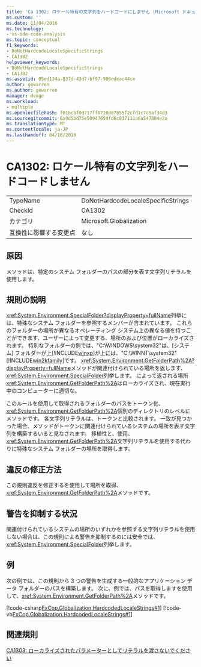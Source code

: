 ```yaml
---
title: 'Ca 1302: ロケール特有の文字列をハードコードにしません |Microsoft ドキュメント'
ms.custom: ''
ms.date: 11/04/2016
ms.technology:
- vs-ide-code-analysis
ms.topic: conceptual
f1_keywords:
- DoNotHardcodeLocaleSpecificStrings
- CA1302
helpviewer_keywords:
- DoNotHardcodeLocaleSpecificStrings
- CA1302
ms.assetid: 05ed134a-837d-43d7-bf97-906edeac44ce
author: gewarren
ms.author: gewarren
manager: douge
ms.workload:
- multiple
ms.openlocfilehash: f01bcbf0d717ff8728d87b55f2cfd1c7c5af34d3
ms.sourcegitcommit: 6a9d5bd75e50947659fd6c837111a6a547884e2a
ms.translationtype: MT
ms.contentlocale: ja-JP
ms.lasthandoff: 04/16/2018
---
```

# <a name="ca1302-do-not-hardcode-locale-specific-strings"></a>CA1302: ロケール特有の文字列をハードコードしません
|||  
|-|-|  
|TypeName|DoNotHardcodeLocaleSpecificStrings|  
|CheckId|CA1302|  
|カテゴリ|Microsoft.Globalization|  
|互換性に影響する変更点|なし|  
  
## <a name="cause"></a>原因  
 メソッドは、特定のシステム フォルダーのパスの部分を表す文字列リテラルを使用します。  
  
## <a name="rule-description"></a>規則の説明  
 <xref:System.Environment.SpecialFolder?displayProperty=fullName>列挙には、特殊なシステム フォルダーを参照するメンバーが含まれています。 これらのフォルダーの場所が異なるオペレーティング システム上の異なる値を持つことができます、ユーザーによって変更する、場所のおよび位置がローカライズされます。 特別なフォルダーの例では、"C:\WINDOWS\system32"は、[システム] フォルダーが上[!INCLUDE[winxp](../code-quality/includes/winxp_md.md)]が上には、"C:\WINNT\system32"[!INCLUDE[win2kfamily](../code-quality/includes/win2kfamily_md.md)]です。 <xref:System.Environment.GetFolderPath%2A?displayProperty=fullName>メソッドが関連付けられている場所を返します、<xref:System.Environment.SpecialFolder>列挙します。 によって返される場所<xref:System.Environment.GetFolderPath%2A>はローカライズされ、現在実行中のコンピューターに適切な。  
  
 このルールを使用して取得されるフォルダーのパスをトークン化、<xref:System.Environment.GetFolderPath%2A>個別のディレクトリのレベルにメソッドです。 各文字列リテラルは、トークンと比較されます。 一致が見つかった場合、メソッドがトークンに関連付けられているシステムの場所を表す文字列を構築するいると見なされます。 移植性と、使用、<xref:System.Environment.GetFolderPath%2A>文字列リテラルを使用する代わりに特殊なシステム フォルダーの場所を取得します。  
  
## <a name="how-to-fix-violations"></a>違反の修正方法  
 この規則違反を修正するを使用して場所を取得、<xref:System.Environment.GetFolderPath%2A>メソッドです。  
  
## <a name="when-to-suppress-warnings"></a>警告を抑制する状況  
 関連付けられているシステムの場所のいずれかを参照する文字列リテラルを使用しない場合は、この規則による警告を抑制するのには安全では、<xref:System.Environment.SpecialFolder>列挙します。  
  
## <a name="example"></a>例  
 次の例では、この規則から 3 つの警告を生成する一般的なアプリケーション データ フォルダーのパスを構築します。 次に、例では、パスを取得しますを使用して、<xref:System.Environment.GetFolderPath%2A>メソッドです。  
  
 [!code-csharp[FxCop.Globalization.HardcodedLocaleStrings#1](../code-quality/codesnippet/CSharp/ca1302-do-not-hardcode-locale-specific-strings_1.cs)]
 [!code-vb[FxCop.Globalization.HardcodedLocaleStrings#1](../code-quality/codesnippet/VisualBasic/ca1302-do-not-hardcode-locale-specific-strings_1.vb)]  
  
## <a name="related-rules"></a>関連規則  
 [CA1303: ローカライズされたパラメーターとしてリテラルを渡さないでください](../code-quality/ca1303-do-not-pass-literals-as-localized-parameters.md)